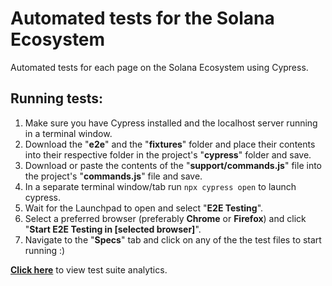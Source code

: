 # Automated tests for the Solana Ecosystem
Automated tests for each page on the Solana Ecosystem using Cypress.

## Running tests:

1. Make sure you have Cypress installed and the localhost server running in a terminal window.
2. Download the "**e2e**" and the "**fixtures**" folder and place their contents into their respective folder in the project's "**cypress**" folder and save.
3. Download or paste the contents of the "**support/commands.js**" file into the project's "**commands.js**" file and save.
4. In a separate terminal window/tab run `npx cypress open` to launch cypress.
5. Wait for the Launchpad to open and select "**E2E Testing**".
6. Select a preferred browser (preferably **Chrome** or **Firefox**) and click "**Start E2E Testing in [selected browser]**".
7. Navigate to the "**Specs**" tab and click on any of the the test files to start running :)

**[Click here](https://dashboard.cypress.io/invitation/abc0ae3b-cdab-46c7-9fb2-c5f6a7874741)** to view test suite analytics.

